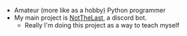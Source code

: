 - Amateur (more like as a hobby) Python programmer
- My main project is [NotTheLast](https://github.com/Zdrapka/NotTheLast), a discord bot.
  - Really I'm doing this project as a way to teach myself 

<!---
Zdrapka/Zdrapka is a ✨ special ✨ repository because its `README.md` (this file) appears on your GitHub profile.
You can click the Preview link to take a look at your changes.
--->
